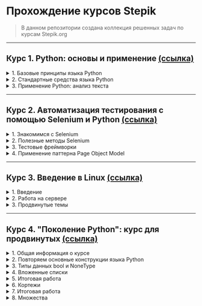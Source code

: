 # Прохождение курсов Stepik
>В данном репозитории создана коллекция решенных задач по курсам Stepik.org
---
## Курс 1. Python: основы и применение [(ссылка)](https://stepik.org/course/512/syllabus)
<details> 
    <summary>1. Базовые принципы языка Python</summary>
    <li>Введение</li>
    <li>Модель данных: объекты</li>
    <li>Функции и стек вызовов</li>
    <li>Пространства имен и области видимости</li>
    <li>Введение в классы</li>
    <li>Наследование классов</li>
</details>
<details> 
    <summary>2. Стандартные средства языка Python</summary>
    <li>Ошибки и исключения</li>
    <li>Работа с кодом: модули и импорт</li>
    <li>Итераторы и генераторы</li>
    <li>Работа с файловой системой и файлами </li>
    <li>Работа с функциями: functool и лямбда функции</li>
    <li>Стиль программирования: pep8 и документация</li>
</details>
<details> 
    <summary>3. Применение Python: анализ текста</summary>
    <li>Стандартные методы и функции для строк</li>
    <li>Регулярные выражения в Python</li>
    <li>Обзорно об интернете: http-запросы, html-страницы и requests</li>
    <li>Распространенный форматы текстовых файлов: CVN, JSON</li>
    <li>API</li>
    <li>XML, библиотека ElementTree, библиотека lxml</li>
    <li>Заключение</li>
</details>

---
## Курс 2. Автоматизация тестирования с помощью Selenium и Python [(ссылка)](https://stepik.org/course/575/syllabus)
<details> 
    <summary>1. Знакомимся с Selenium</summary>
    <li>Введение</li>
    <li>Запускаем браузер с помощью Selenium WebDriver</li>
    <li>Структура веб-страницы</li>
    <li>Поиск элементов</li>
    <li>Практикуемся в написании CSS-селекторов</li>
    <li>Поиск элементов с помощью Selenium WebDriver</li>
</details>
<details> 
    <summary>2. Полезные методы Selenium</summary>
    <li>Основные методы Selenium</li>
    <li>Работа с файлами, списками и js-скриптами</li>
    <li>Работа с окнами</li>
    <li>Настройка ожиданий</li>
    <li>Итоги второго модуля</li>
    <li>Полезные ссылки к первому и второму модулям</li>
</details>
<details> 
    <summary>3. Тестовые фреймворки</summary>
    <li>Лирическое отступление про Git</li>
    <li>Тестирование web-приложений и тестовые фреймворки</li>
    <li>Тестирование с помощью PyTest</li>
    <li>Использование фикстур в PyTest</li>
    <li>PyTest — маркировка</li>
    <li>PyTest — параметризация, конфигурирование, плагины</li>
    <li>Итоги третьего модуля</li>
    <li>Полезные ссылки к третьему модулю</li>
</details>
<details> 
    <summary>4. Применение паттерна Page Object Model</summary>
    <li>Что такое Page Object?</li>
    <li>Пишем первые тесты с помощью Page Object</li>
    <li>Улучшаем дизайн тестов</li>
    <li>Фреймворки для Page Object</li>
    <li>Полезные ссылки к четвёртому модулю</li>
    <li>Итоги курса</li>
</details>

---
## Курс 3. Введение в Linux [(ссылка)](https://stepik.org/course/73/syllabus)
<details> 
<summary>1. Введение</summary>
<li>Общая информация о курсе</li>
<li>Как установить Linux</li>
<li>Осваиваем Linux</li>
<li>Terminal: основы</li>
<li>Запуск исполняемых файлов</li>
<li>Ввод / вывод</li>
<li>Скачивание файлов из интернета</li>
<li>Работа с архивами</li>
<li>Поиск файлов и слов в файлах</li>
</details>
<details> 
<summary>2. Работа на сервере</summary>
<li>Знакомство с сервером</li>
<li>Обмен файлами</li>
<li>Запуск приложений</li>
<li>Контроль запускаемых программ</li>
<li>Многопоточные приложения</li>
<li>Менеджер терминалов tmux</li>
<li>Как установить Linux: расширенное руководство</li>
</details>
<details> 
<summary>3. Продвинутые темы</summary>
<li>Текстовый редактор vim</li>
<li>Скрипты на bash: основы</li>
<li>Скрипты на bash: ветвления и циклы</li>
<li>Скрипты на bash: разное</li>
<li>Продвинутый поиск и редактирование</li>
<li>Строим графики в gnuplot</li>
<li>Разное</li>
</details>

---
## Курс 4. "Поколение Python": курс для продвинутых [(ссылка)](https://stepik.org/course/68343/syllabus)
<details> 
<summary>1. Общая информация о курсе</summary>
<li>О курсе</li>
<li>Как проходить курс</li>
</details>
<details> 
<summary>2. Повторяем основные конструкции языка Python</summary>
<li>Часть 1</li>
<li>Часть 2</li>
</details>
<details> 
<summary>3. Типы данных bool и NoneType</summary>
<li>Тип данных bool</li>
<li>Тип данных NoneType</li>
</details>
<details> 
<summary>4. Вложенные списки</summary>
<li>Повторяем списки</li>
<li>Вложенные списки. Часть 1</li>
<li>Вложенные списки. Часть 2</li>
<li>Матрицы. Часть 1</li>
<li>Матрицы. Часть 2</li>
<li>Матрицы. Часть 3</li>
<li>Операции над матрицами в математике</li>
</details>
<details> 
<summary>5. Итоговая работа</summary>
<li>Итоговая работа</li>
</details>
<details> 
<summary>6. Кортежи</summary>
<li>Введение в кортежи</li>
<li>Основы работы с кортежами. Часть 1</li>
<li>Основы работы с кортежами. Часть 2</li>
</details>
<details> 
<summary>7. Итоговая работа</summary>
<li>Итоговая работа</li>
</details>
<details> 
<summary>8. Множества</summary>
<li>Множества в математике</li>
<li>Операции над множествами, диаграммы Эйлера-Венна</li>
<li>Введение в множества в Python</li>
<li>Основы работы с множествами</li>
<li>Методы множеств. Часть 1</li>
<li>Методы множеств. Часть 2 <b><--[Я тут]</b> </li>
<li>Методы множеств. Часть 3</li>
<li>Генераторы множеств и frozenset</li>
</details>
